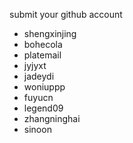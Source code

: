 submit your github account
* shengxinjing
* bohecola
* platemail
* jyjyxt
* jadeydi
* woniuppp
* fuyucn
* legend09
* zhangninghai
* sinoon
